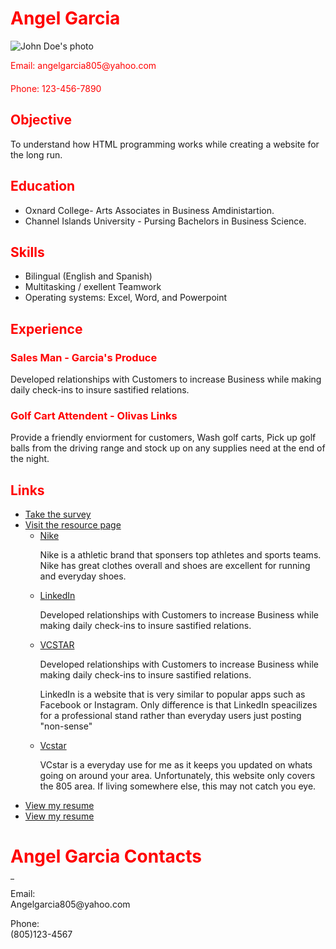 <!DOCTYPE html>
<html>
  <head>
    <title>Resume</title>
    <style>
      h1, h2, h3 {
        color: red;
      }
      .contact {
        color: red;
        margin-bottom: 20px;
      }
    </style>
  </head>
  <body>
    <h1>Angel Garcia</h1>
    <img src="https://media.licdn.com/dms/image/D5635AQFOxpvKL69rXg/profile-framedphoto-shrink_400_400/0/1674621545226?e=1676955600&v=beta&t=-7hO8Q-A0o5L8iEspPqNEC2W9mIxUOR5vXoub63JsY0" alt="John Doe's photo">
    <p class="contact">Email: angelgarcia805@yahoo.com</p>
    <p class="contact">Phone: 123-456-7890</p>
    <h2>Objective</h2>
    <p>To understand how HTML programming works while creating a website for the long run.</p>
    <h2>Education</h2>
    <ul>
      <li>Oxnard College- Arts Associates in Business Amdinistartion.</li>
      <li>Channel Islands University - Pursing Bachelors in Business Science.</li>
    </ul>
    <h2>Skills</h2>
    <ul>
      <li>Bilingual (English and Spanish)</li>
      <li>Multitasking / exellent Teamwork </li>
      <li>Operating systems: Excel, Word, and Powerpoint</li>
    </ul>
    <h2>Experience</h2>
    <h3>Sales Man - Garcia's Produce</h3>
    <p>Developed relationships with Customers to increase Business while making daily check-ins to insure sastified relations. </p>
    <h3>Golf Cart Attendent - Olivas Links</h3>
    <p>Provide a friendly enviorment for customers, Wash golf carts, Pick up golf balls from the driving range and stock up on any supplies need at the end of the night. </p>
    <h2>Links</h2>
   <ul>
  <li><a href="https://www.surveymonkey.com/">Take the survey</a></li>
  <li><a href="https://www.example.com/resources" target="_blank">Visit the resource page</a>
    <ul>
      <li><a href="https://Nike.com">Nike</a></li>
      <p>Nike is a athletic brand that sponsers top athletes and sports teams. Nike has great clothes overall and shoes are excellent for running and everyday shoes. </p>
      <li><a href="https://www.linkedin.com/">LinkedIn</a></li>
      <p>Developed relationships with Customers to increase Business while making daily check-ins to insure sastified relations. </p>
      <li><a href="https://www.example.com/link3">VCSTAR</a></li>
      <p>Developed relationships with Customers to increase Business while making daily check-ins to insure sastified relations. </p>
      <p>LinkedIn is a website that is very similar to popular apps such as Facebook or Instagram. Only difference is that LinkedIn speacilizes for a professional stand rather than everyday users just posting "non-sense" </p>
      <li><a href="https://www.bing.com/ck/a?!&&p=1bc87a930f77347aJmltdHM9MTY3NjI0NjQwMCZpZ3VpZD0zM2VmMmE5Zi04NThiLTY0NjQtMjQ3MS0zOGY1ODQwZjY1MWUmaW5zaWQ9NTE3MA&ptn=3&hsh=3&fclid=33ef2a9f-858b-6464-2471-38f5840f651e&psq=vcstar&u=a1aHR0cHM6Ly93d3cudmNzdGFyLmNvbS8&ntb=1">Vcstar</a></li>
      <p>VCstar is a everyday use for me as it keeps you updated on whats going on around your area. Unfortunately, this website only covers the 805 area. If living somewhere else, this may not catch you eye.  </p>
    </ul>
  </li>
  <li><a href="C:\Users\18058\Downloads\Brian+Duenas+Software+Resume+(1).pdf">View my resume</a></li>
  <li><a href="https://docs.google.com/document/d/1t8-NxBd5FkYji5vuB4WzNv9QrkJUel9yEWsJFphyWew/edit">View my resume</a></li>
</ul>
  </body>
</html>

     
       

<body><a name="top"><a><h1>Angel Garcia Contacts</h1>
<ul>

</ul>
<hr width=6>
<a name="chen"></a>
Email:<br>
Angelgarcia805@yahoo.com<br>


 <a href="#top"></a>
<p>
<a name="johnson"></a>
Phone:<br>
(805)123-4567<br>
<a href="#top"></a>
<p>




